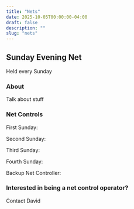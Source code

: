 ```yaml
---
title: "Nets"
date: 2025-10-05T00:00:00-04:00
draft: false
description: ""
slug: "nets"
---
```


<!-- Hero is rendered by the site-level layout via partial 'hero.html' -->

## Sunday Evening Net
Held every Sunday

### About
Talk about stuff

### Net Controls
First Sunday: 

Second Sunday: 

Third Sunday: 

Fourth Sunday: 

Backup Net Controller: 

### Interested in being a net control operator?

Contact David